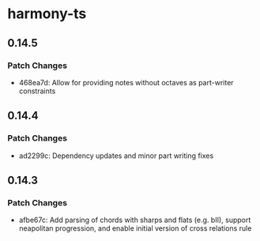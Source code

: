 # harmony-ts

## 0.14.5

### Patch Changes

- 468ea7d: Allow for providing notes without octaves as part-writer constraints

## 0.14.4

### Patch Changes

- ad2299c: Dependency updates and minor part writing fixes

## 0.14.3

### Patch Changes

- afbe67c: Add parsing of chords with sharps and flats (e.g. bII), support neapolitan progression, and enable initial version of cross relations rule

